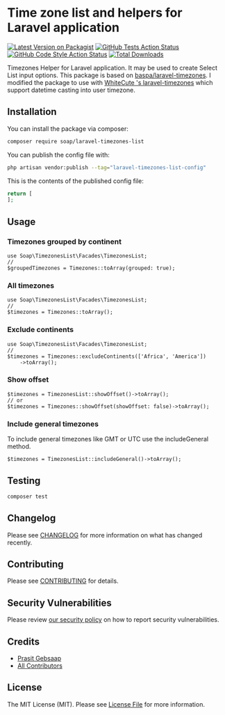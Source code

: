 # Time zone list and helpers for Laravel application

[![Latest Version on Packagist](https://img.shields.io/packagist/v/soap/laravel-timezones-list.svg?style=flat-square)](https://packagist.org/packages/soap/laravel-timezones-list)
[![GitHub Tests Action Status](https://img.shields.io/github/actions/workflow/status/soap/laravel-timezones-list/run-tests.yml?branch=main&label=tests&style=flat-square)](https://github.com/soap/laravel-timezones-list/actions?query=workflow%3Arun-tests+branch%3Amain)
[![GitHub Code Style Action Status](https://img.shields.io/github/actions/workflow/status/soap/laravel-timezones-list/fix-php-code-style-issues.yml?branch=main&label=code%20style&style=flat-square)](https://github.com/soap/laravel-timezones-list/actions?query=workflow%3A"Fix+PHP+code+style+issues"+branch%3Amain)
[![Total Downloads](https://img.shields.io/packagist/dt/soap/laravel-timezones-list.svg?style=flat-square)](https://packagist.org/packages/soap/laravel-timezones-list)

Timezones Helper for Laravel application. It may be used to create Select List input options. This package is based on [baspa/laravel-timezones](https://github.com/Baspa/laravel-timezones). I modified the package to use with [WhiteCute 's laravel-timezones](https://github.com/whitecube/laravel-timezones) which support datetime casting into user timezone.

## Installation

You can install the package via composer:

```bash
composer require soap/laravel-timezones-list
```

You can publish the config file with:

```bash
php artisan vendor:publish --tag="laravel-timezones-list-config"
```

This is the contents of the published config file:

```php
return [
];
```

## Usage
### Timezones grouped by continent

```
use Soap\TimezonesList\Facades\TimezonesList;
// 
$groupedTimezones = Timezones::toArray(grouped: true);
```

### All timezones

```
use Soap\TimezonesList\Facades\TimezonesList;
// 
$timezones = Timezones::toArray();
```

### Exclude continents

```
use Soap\TimezonesList\Facades\TimezonesList;
// 
$timezones = Timezones::excludeContinents(['Africa', 'America'])
    ->toArray();
```

### Show offset

```
$timezones = TimezonesList::showOffset()->toArray();
// or
$timezones = Timezones::showOffset(showOffset: false)->toArray();
```

### Include general timezones

To include general timezones like GMT or UTC use the includeGeneral method.
```
$timezones = TimezonesList::includeGeneral()->toArray();
```

## Testing

```bash
composer test
```

## Changelog

Please see [CHANGELOG](CHANGELOG.md) for more information on what has changed recently.

## Contributing

Please see [CONTRIBUTING](CONTRIBUTING.md) for details.

## Security Vulnerabilities

Please review [our security policy](../../security/policy) on how to report security vulnerabilities.

## Credits

- [Prasit Gebsaap](https://github.com/soap)
- [All Contributors](../../contributors)

## License

The MIT License (MIT). Please see [License File](LICENSE.md) for more information.
